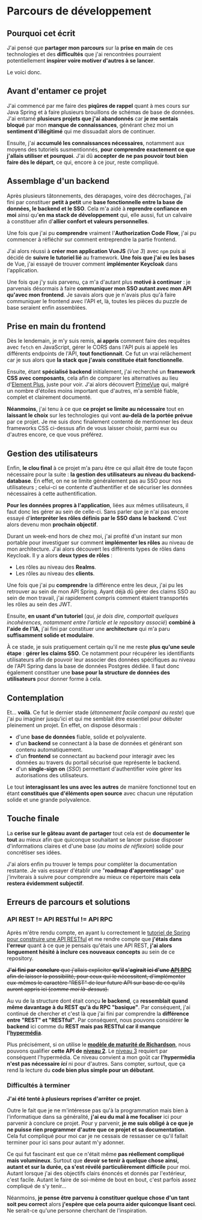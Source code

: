 # Parcours de développement

## Pourquoi cet écrit

J'ai pensé que **partager mon parcours** sur la **prise en main** de ces technologies et des **difficultés** que j'ai rencontrées pourraient potentiellement **inspirer voire motiver d'autres à se lancer**.

Le voici donc.

## Avant d'entamer ce projet

J'ai commencé par me faire des **piqûres de rappel** quant à mes cours sur Java Spring et à faire plusieurs brouillons de schémas de base de données. J'ai entamé **plusieurs projets que j'ai abandonnés** car **je me sentais bloqué** par mon **manque de connaissances**, générant chez moi un **sentiment d'illégitimé** qui me dissuadait alors de continuer.

Ensuite, j'ai **accumulé les connaissances nécessaires**, notamment aux moyens des tutoriels susmentionnés, **pour comprendre exactement ce que j'allais utiliser et pourquoi**.
J'ai dû **accepter de ne pas pouvoir tout bien faire dès le départ**, ce qui, encore à ce jour, reste compliqué.

## Assemblage d'un backend

Après plusieurs tâtonnements, des dérapages, voire des décrochages, j'ai fini par constituer **petit à petit** une **base fonctionnelle entre la base de données, le backend et le SSO**. Cela m'a aidé à **reprendre confiance en moi** ainsi qu'**en ma stack de développement** qui, elle aussi, fut un calvaire à constituer afin d'**allier confort et valeurs personnelles**.

Une fois que j'ai pu **comprendre** vraiment l'**Authorization Code Flow**, j'ai pu commencer à réfléchir sur comment entreprendre la partie frontend.

J'ai alors réussi à **créer mon application VueJS** (_Vue 3_) avec `npm` puis ai décidé de **suivre le tutoriel lié** au framework. **Une fois que j'ai eu les bases** de Vue, j'ai essayé de trouver comment **implémenter Keycloak** dans l'application.

Une fois que j'y suis parvenu, ça m'a d'autant plus **motivé à continuer** : je parvenais désormais à faire **communiquer mon SSO autant avec mon API qu'avec mon frontend**. Je savais alors que je n'avais plus qu'à faire communiquer le frontend avec l'API et, là, toutes les pièces du puzzle de base seraient enfin assemblées.

## Prise en main du frontend

Dès le lendemain, je m'y suis remis, **ai appris** comment faire des requêtes avec `fetch` en JavaScript, gérer le CORS dans l'API puis ai appelé les différents endpoints de l'API, **tout fonctionnait**.
Ce fut un vrai relâchement car je sus alors que **la stack que j'avais constituée était fonctionnelle**.

Ensuite, étant **spécialisé backend** initialement, j'ai recherché un **framework CSS avec composants**, cela afin de comparer les alternatives au lieu d'[Element Plus](https://element-plus.org), juste pour voir.
J'ai alors découvert [PrimeVue](https://primevue.org/) qui, malgré un nombre d'étoiles moins important que d'autres, m'a semblé fiable, complet et clairement documenté.

**Néanmoins**, j'ai tenu à ce que **ce projet se limite au nécessaire** tout en **laissant le choix** sur les technologies qui vont **au-delà de la portée prévue** par ce projet. Je me suis donc finalement contenté de mentionner les deux frameworks CSS ci-dessus afin de vous laisser choisir, parmi eux ou d'autres encore, ce que vous préférez.

## Gestion des utilisateurs

Enfin, **le clou final** à ce projet m'a paru être ce qui allait être de toute façon nécessaire pour la suite : **la gestion des utilisateurs au niveau du backend-database**. En effet, on ne se limite généralement pas au SSO pour nos utilisateurs ; celui-ci se contente d'authentifier et de sécuriser les données nécessaires à cette authentification.

**Pour les données propres à l'application**, liées aux mêmes utilisateurs, il faut donc les gérer au sein de celle-ci. Sans parler que je n'ai pas encore essayé d'**interpréter les rôles définis par le SSO dans le backend**. C'est alors devenu mon **prochain objectif**.

Durant un week-end hors de chez moi, j'ai profité d'un instant sur mon portable pour investiguer sur comment **implémenter les rôles** au niveau de mon architecture. J'ai alors découvert les différents types de rôles dans Keycloak.
Il y a alors **deux types de rôles** :

- Les rôles au niveau des **Realms**.
- Les rôles au niveau des **clients**.

Une fois que j'ai pu **comprendre** la différence entre les deux, j'ai pu les retrouver au sein de mon API Spring.
Ayant déjà dû gérer des claims SSO au sein de mon travail, j'ai rapidement compris comment étaient transportés les rôles au sein des JWT.

Ensuite, **en usant d'un tutoriel** (_qui, je dois dire, comportait quelques incohérences, notamment entre l'article et le repository associé_) **combiné à l'aide de l'IA**, j'ai fini par constituer une **architecture** qui m'a paru **suffisamment solide et modulaire**.

À ce stade, je suis pratiquement certain qu'il ne me reste **plus qu'une seule étape** : **gérer les claims SSO**.
Ce notamment pour récupérer les identifiants utilisateurs afin de pouvoir leur associer des données spécifiques au niveau de l'API Spring dans la base de données Postgres dédiée.
Il faut donc également constituer une **base pour la structure de données des utilisateurs** pour donner forme à cela.

## Contemplation

Et... **voilà**. Ce fut le dernier stade (_étonnement facile comparé au reste_) que j'ai pu imaginer jusqu'ici et qui me semblait être essentiel pour débuter pleinement un projet.
En effet, on dispose désormais :

- d'une **base de données** fiable, solide et polyvalente.
- d'un **backend** se connectant à la base de données et générant son contenu automatiquement.
- d'un **frontend** se connectant au backend pour interagir avec les données au travers du portail sécurisé que représente le backend.
- d'un **single-sign on** (_SSO_) permettant d'authentifier voire gérer les autorisations des utilisateurs.

Le tout **interagissant les uns avec les autres** de manière fonctionnel tout en étant **constitués que d'éléments open source** avec chacun une réputation solide et une grande polyvalence.

## Touche finale

La **cerise sur le gâteau avant de partager** tout cela est de **documenter le tout** au mieux afin que quiconque souhaitant se lancer puisse disposer d'informations claires et d'une base (_au moins de réflexion_) solide pour concrétiser ses idées.

J'ai alors enfin pu trouver le temps pour compléter la documentation restante. Je vais essayer d'établir une "**roadmap d'apprentissage**" que j'inviterais à suivre pour comprendre au mieux ce répertoire mais **cela restera évidemment subjectif**.

## Erreurs de parcours et solutions

### API REST != API RESTful != API RPC

Après m'être rendu compte, en ayant lu correctement le [tutoriel de Spring pour construire une API RESTful](https://spring.io/guides/tutorials/rest) et me rendre compte que **j'étais dans l'erreur** quant à ce que je pensais qu'étais une API REST, **j'ai alors longuement hésité à inclure ces nouveaux concepts** au sein de ce repository.

~~**J'ai fini par conclure** que j'allais expliciter **qu'il s'agirait ici d'une [API RPC](https://fr.wikipedia.org/wiki/Appel_de_proc%C3%A9dure_%C3%A0_distance)** afin de laisser la possibilité, pour ceux qui le nécessitent, d'implémenter eux-mêmes le caractère "REST" de leur future API sur base de ce qu'ils auront appris ici (_comme moi là-dessus_).~~

Au vu de la structure dont était conçu **le backend**, ça **ressemblait quand même davantage à du REST qu'à du RPC "basique"**. Par conséquent, j'ai continué de chercher et c'est là que j'ai fini par comprendre la **différence entre "REST" et "RESTful"**. Par conséquent, nous pouvons considérer **le backend** ici comme du **REST mais pas RESTful car il manque l'[hypermédia](https://fr.wikipedia.org/wiki/HATEOAS)**.

Plus précisément, si on utilise le **[modèle de maturité de Richardson](https://fr.wikipedia.org/wiki/Mod%C3%A8le_de_maturit%C3%A9_de_Richardson)**, nous pouvons qualifier **cette API de [niveau 2](https://fr.wikipedia.org/wiki/Mod%C3%A8le_de_maturit%C3%A9_de_Richardson#Niveau_2_:_verbes_HTTP)**. Le [niveau 3](https://fr.wikipedia.org/wiki/Mod%C3%A8le_de_maturit%C3%A9_de_Richardson#Niveau_3_:_contr%C3%B4les_hyperm%C3%A9dias) requiert par conséquent l'hypermédia. Ce niveau convient a mon goût car **l'hypermédia n'est pas nécessaire _ici_** ni pour d'autres. Sans compter, surtout, que ça rend la lecture du **code bien plus simple pour un débutant**.

### Difficultés à terminer

**J'ai été tenté à plusieurs reprises d'arrêter ce projet**.

Outre le fait que je ne m'intéresse pas qu'à la programmation mais bien à l'informatique dans sa généralité, **j'ai eu du mal à me focaliser** ici pour parvenir à conclure ce projet.
Pour y parvenir, **je me suis obligé à ce que je ne puisse rien programmer d'autre que ce projet et sa documentation**. Cela fut compliqué pour moi car je ne cessais de ressasser ce qu'il fallait terminer pour ici sans pour autant m'y adonner.

Ce qui fut fascinant est que ce n'était même **pas réellement compliqué mais volumineux**. Surtout que **devoir se tenir à quelque chose ainsi, autant et sur la durée, ça s'est révélé particulièrement difficile** pour moi. Autant lorsque j'ai des objectifs clairs énoncés et donnés par l'extérieur, c'est facile. Autant le faire de soi-même de bout en bout, c'est parfois assez compliqué de s'y tenir...

Néanmoins, **je pense être parvenu à constituer quelque chose d'un tant soit peu correct** alors **j'espère que cela pourra aider quiconque lisant ceci**. Ne serait-ce qu'une personne cherchant de l'inspiration.
